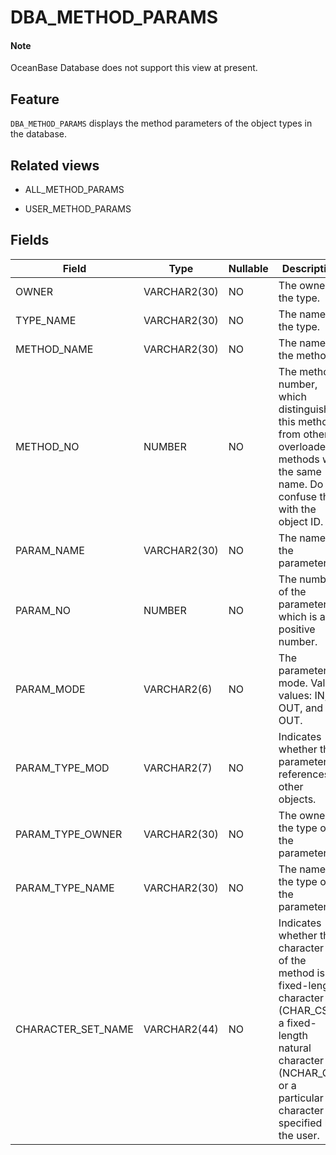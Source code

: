 DBA_METHOD_PARAMS
======================================

<main id="notice" type='explain'>
    <h4>Note</h4>
    <p>OceanBase Database does not support this view at present. </p>
  </main>

Feature
-----------

`DBA_METHOD_PARAMS` displays the method parameters of the object types in the database.

Related views
-------------

* ALL_METHOD_PARAMS



* USER_METHOD_PARAMS






Fields
-------------



| **Field**          | **Type**     | **Nullable** | **Description**                                                                                                                                                                                    |
|--------------------|--------------|--------------|----------------------------------------------------------------------------------------------------------------------------------------------------------------------------------------------------|
| OWNER              | VARCHAR2(30) | NO           | The owner of the type.                                                                                                                                                                             |
| TYPE_NAME          | VARCHAR2(30) | NO           | The name of the type.                                                                                                                                                                              |
| METHOD_NAME        | VARCHAR2(30) | NO           | The name of the method.                                                                                                                                                                            |
| METHOD_NO          | NUMBER       | NO           | The method number, which distinguishes this method from other overloaded methods with the same name. Do not confuse this with the object ID.                                                       |
| PARAM_NAME         | VARCHAR2(30) | NO           | The name of the parameter.                                                                                                                                                                         |
| PARAM_NO           | NUMBER       | NO           | The number of the parameter, which is a positive number.                                                                                                                                           |
| PARAM_MODE         | VARCHAR2(6)  | NO           | The parameter mode. Valid values: IN, OUT, and IN OUT.                                                                                                                                             |
| PARAM_TYPE_MOD     | VARCHAR2(7)  | NO           | Indicates whether the parameter references other objects.                                                                                                                                          |
| PARAM_TYPE_OWNER   | VARCHAR2(30) | NO           | The owner of the type of the parameter.                                                                                                                                                            |
| PARAM_TYPE_NAME    | VARCHAR2(30) | NO           | The name of the type of the parameter.                                                                                                                                                             |
| CHARACTER_SET_NAME | VARCHAR2(44) | NO           | Indicates whether the character set of the method is a fixed-length character set (CHAR_CS), a fixed-length natural character set (NCHAR_CS), or a particular character set specified by the user. |



